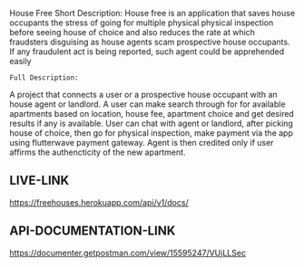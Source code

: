 House Free
Short Description:
    House free is an application that saves house occupants the stress of going for multiple physical physical inspection before seeing house of choice and also reduces the rate at which fraudsters disguising as house agents scam prospective house occupants.
    If any fraudulent act is being reported, such agent could be apprehended easily

    Full Description:
A project that connects a user or a prospective house occupant with an house agent or landlord.
A user can make search through for for available apartments based on location, house fee, apartment choice and get desired results if any is available.
User can chat with agent or landlord, after picking house of choice, then go for physical inspection, make payment via the app using flutterwave payment gateway.
Agent is then credited only if user affirms the authencticity of the new apartment.


## LIVE-LINK
https://freehouses.herokuapp.com/api/v1/docs/

## API-DOCUMENTATION-LINK
https://documenter.getpostman.com/view/15595247/VUjLLSec